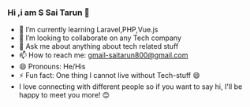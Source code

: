 ### Hi ,i am S Sai Tarun 👋

- 🌱 I’m currently learning Laravel,PHP,Vue.js
- 👯 I’m looking to collaborate on any Tech company
- 💬 Ask me about anything about tech related stuff
- 📫 How to reach me: gmail-saitarun800@gmail.com
- 😄 Pronouns: He/His
- ⚡ Fun fact: One thing I cannot live without Tech-stuff 😄
- I love connecting with different people so if you want to say hi, I'll be happy to meet you more! 😊
<!--
**saitarun135/saitarun135** is a ✨ _special_ ✨ repository because its `README.md` (this file) appears on your GitHub profile.

Here are some ideas to get you started:

- 🔭 I’m currently working on ...
- 🌱 I’m currently learning Laravel,PHP,VUE.js
- 👯 I’m looking to collaborate on ...
- 🤔 I’m looking for help with ...
- 💬 Ask me about ...
- 📫 How to reach me: ...
- 😄 Pronouns: ...
- ⚡ Fun fact: ...
-->
